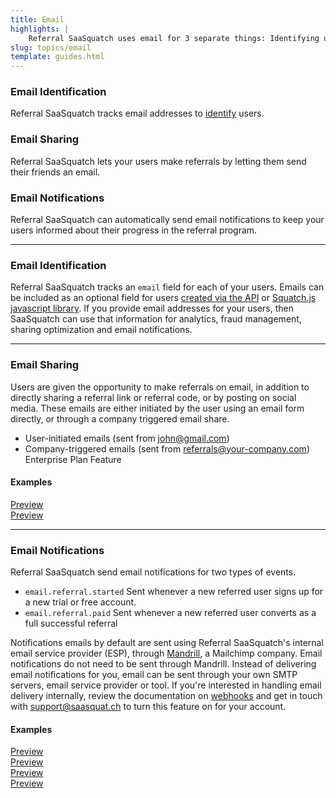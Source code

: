 ```yaml
---
title: Email
highlights: |
    Referral SaaSquatch uses email for 3 separate things: Identifying users, sharing between users and notifications of referrals.
slug: topics/email
template: guides.html
---
```



<div class="row-fluid">
    <div class="span4">
        <div class="align-center">
            <i class="fa fa-user fa-3x fa-rounded" style="margin: 20px auto"></i>
            <h3>Email Identification</h3>
        </div>
        <p>Referral SaaSquatch tracks email addresses to <a href="/topics/identification">identify</a> users.</p>
    </div>
    <div class="span4">
        <div class="align-center">
            <i class="fa fa-share fa-3x fa-rounded" style="margin: 20px auto"></i>
            <h3>Email Sharing</h3>
        </div>
        <p>Referral SaaSquatch lets your users make referrals by letting them send their friends an email.</p>
    </div>
    <div class="span4">
        <div class="align-center">
            <i class="fa fa-paper-plane fa-3x fa-rounded" style="margin: 20px auto"></i>
            <h3>Email Notifications</h3>
        </div>
        <p>Referral SaaSquatch can automatically send email notifications to keep your users informed about their progress in the referral program.</p>
    </div>
</div>

---

### <i class="fa fa-user"></i> Email Identification

Referral SaaSquatch tracks an `email` field for each of your users. Emails can be included as an optional field
for users <a href="/api/methods/#create_user">created via the API</a> or <a href="/squatchjs/#init">Squatch.js javascript library</a>. If you provide email addresses for your users, 
then SaaSquatch can use that information for analytics, fraud management, sharing optimization and email notifications.

--- 

### <i class="fa fa-share"></i> Email Sharing

Users are given the opportunity to make referrals on email, in addition to directly sharing a referral link or referral code, or by posting on social media. These emails are either
initiated by the user using an email form directly, or through a company triggered email share. 

 - User-initiated emails (sent from john@gmail.com)
 - Company-triggered emails (sent from referrals@your-company.com) <span class="label">Enterprise Plan Feature</span>


#### Examples

<div>
<a class="docs-lightbox" href="/assets/images/email-gallery/email-typeform-share.png" data-lightbox="email-gallery">
    <img class="example-image" src="/assets/images/email-gallery/email-typeform-share.png" alt="">
    <div><i class="fa fa-eye"></i> Preview</div>
</a>

<a class="docs-lightbox" href="/assets/images/email-gallery/email-kobo-share.png" data-lightbox="email-gallery">
    <img class="example-image" src="/assets/images/email-gallery/email-kobo-share.png" alt="">
    <div><i class="fa fa-eye"></i> Preview</div>
</a>
</div>

---

### <i class="fa fa-paper-plane"></i> Email Notifications

Referral SaaSquatch send email notifications for two types of events.

 - `email.referral.started` Sent whenever a new referred user signs up for a new trial or free account.
 - `email.referral.paid` Sent whenever a new referred user converts as a full successful referral

Notifications emails by default are sent using Referral SaaSquatch's internal email service provider (ESP), through [Mandrill](https://mandrill.com), a Mailchimp company.
Email notifications do not need to be sent through Mandrill. Instead of delivering email notifications for you, email can be sent through your own SMTP servers, email service provider or 
tool. If you're interested in handling email delivery internally, review the documentation on [webhooks](/api/webhooks) and get in touch with [support@saasquat.ch](mailto:support@saasquat.ch)
to turn this feature on for your account.

#### Examples

<div>
<a class="docs-lightbox" href="/assets/images/email-gallery/email-ballpark-referral-done.png" data-lightbox="email-gallery">
    <img class="example-image" src="/assets/images/email-gallery/email-ballpark-referral-done.png" alt="">
    <div><i class="fa fa-eye"></i> Preview</div>
</a>
<a class="docs-lightbox" href="/assets/images/email-gallery/email-kobo-referral-done.png" data-lightbox="email-gallery">
    <img class="example-image" src="/assets/images/email-gallery/email-kobo-referral-done.png" alt="">
    <div><i class="fa fa-eye"></i> Preview</div>
</a>
<a class="docs-lightbox" href="/assets/images/email-gallery/email-snapwire-referral-started.png" data-lightbox="email-gallery">
    <img class="example-image" src="/assets/images/email-gallery/email-snapwire-referral-started.png" alt="">
    <div><i class="fa fa-eye"></i> Preview</div>
</a>
<a class="docs-lightbox" href="/assets/images/email-gallery/email-ghost-referral-done.gif" data-lightbox="email-gallery">
    <img class="example-image" src="/assets/images/email-gallery/email-ghost-referral-done.gif" alt="">
    <div><i class="fa fa-eye"></i> Preview</div>
</a>
</div>

